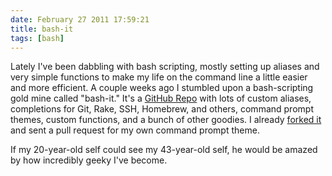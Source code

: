 ```yaml
---
date: February 27 2011 17:59:21
title: bash-it
tags: [bash]
---
```


Lately I've been dabbling with bash scripting, mostly setting up aliases and very simple functions to make my life on the command line a little easier and more efficient. A couple weeks ago I stumbled upon a bash-scripting gold mine called "bash-it." It's a [GitHub Repo][1] with lots of custom aliases, completions for Git, Rake, SSH, Homebrew, and others, command prompt themes, custom functions, and a bunch of other goodies. I already [forked it][2] and sent a pull request for my own command prompt theme.

If my 20-year-old self could see my 43-year-old self, he would be amazed by how incredibly geeky I've become.



[1]: https://github.com/revans/bash-it
[2]: https://github.com/kswedberg/bash-it
